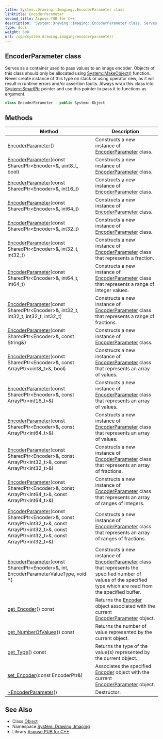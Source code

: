 ```yaml
---
title: System::Drawing::Imaging::EncoderParameter class
linktitle: EncoderParameter
second_title: Aspose.PUB for C++
description: 'System::Drawing::Imaging::EncoderParameter class. Serves as a container used to pass values to an image encoder. Objects of this class should only be allocated using System::MakeObject() function. Never create instance of this type on stack or using operator new, as it will result in runtime errors and/or assertion faults. Always wrap this class into System::SmartPtr pointer and use this pointer to pass it to functions as argument in C++.'
type: docs
weight: 600
url: /cpp/system.drawing.imaging/encoderparameter/
---
```

## EncoderParameter class


Serves as a container used to pass values to an image encoder. Objects of this class should only be allocated using [System::MakeObject()](../../system/makeobject/) function. Never create instance of this type on stack or using operator new, as it will result in runtime errors and/or assertion faults. Always wrap this class into [System::SmartPtr](../../system/smartptr/) pointer and use this pointer to pass it to functions as argument.

```cpp
class EncoderParameter : public System::Object
```

## Methods

| Method | Description |
| --- | --- |
| [EncoderParameter](./encoderparameter/)() | Constructs a new instance of [EncoderParameter](./) class. |
| [EncoderParameter](./encoderparameter/)(const SharedPtr\<Encoder\>\&, uint8_t, bool) | Constructs a new instance of [EncoderParameter](./) class. |
| [EncoderParameter](./encoderparameter/)(const SharedPtr\<Encoder\>\&, int16_t) | Constructs a new instance of [EncoderParameter](./) class. |
| [EncoderParameter](./encoderparameter/)(const SharedPtr\<Encoder\>\&, int64_t) | Constructs a new instance of [EncoderParameter](./) class. |
| [EncoderParameter](./encoderparameter/)(const SharedPtr\<Encoder\>\&, int32_t) | Constructs a new instance of [EncoderParameter](./) class. |
| [EncoderParameter](./encoderparameter/)(const SharedPtr\<Encoder\>\&, int32_t, int32_t) | Constructs a new instance of [EncoderParameter](./) class that represents a fraction. |
| [EncoderParameter](./encoderparameter/)(const SharedPtr\<Encoder\>\&, int64_t, int64_t) | Constructs a new instance of [EncoderParameter](./) class that represents a range of integer values. |
| [EncoderParameter](./encoderparameter/)(const SharedPtr\<Encoder\>\&, int32_t, int32_t, int32_t, int32_t) | Constructs a new instance of [EncoderParameter](./) class that represents a range of fractions. |
| [EncoderParameter](./encoderparameter/)(const SharedPtr\<Encoder\>\&, const String\&) | Constructs a new instance of [EncoderParameter](./) class. |
| [EncoderParameter](./encoderparameter/)(const SharedPtr\<Encoder\>\&, const ArrayPtr\<uint8_t\>\&, bool) | Constructs a new instance of [EncoderParameter](./) class that represents an array of values. |
| [EncoderParameter](./encoderparameter/)(const SharedPtr\<Encoder\>\&, const ArrayPtr\<int16_t\>\&) | Constructs a new instance of [EncoderParameter](./) class that represents an array of values. |
| [EncoderParameter](./encoderparameter/)(const SharedPtr\<Encoder\>\&, const ArrayPtr\<int64_t\>\&) | Constructs a new instance of [EncoderParameter](./) class that represents an array of values. |
| [EncoderParameter](./encoderparameter/)(const SharedPtr\<Encoder\>\&, const ArrayPtr\<int32_t\>\&, const ArrayPtr\<int32_t\>\&) | Constructs a new instance of [EncoderParameter](./) class that represents an array of fractions. |
| [EncoderParameter](./encoderparameter/)(const SharedPtr\<Encoder\>\&, const ArrayPtr\<int64_t\>\&, const ArrayPtr\<int64_t\>\&) | Constructs a new instance of [EncoderParameter](./) class that represents an array of ranges of integers. |
| [EncoderParameter](./encoderparameter/)(const SharedPtr\<Encoder\>\&, const ArrayPtr\<int32_t\>\&, const ArrayPtr\<int32_t\>\&, const ArrayPtr\<int32_t\>\&, const ArrayPtr\<int32_t\>\&) | Constructs a new instance of [EncoderParameter](./) class that represents an array of ranges of fractions. |
| [EncoderParameter](./encoderparameter/)(const SharedPtr\<Encoder\>\&, int, EncoderParameterValueType, void *) | Constructs a new instance of [EncoderParameter](./) class that represents the specified number of values of the specified type which are read from the specified buffer. |
| [get_Encoder](./get_encoder/)() const | Returns the [Encoder](../encoder/) object associated with the current [EncoderParameter](./) object. |
| [get_NumberOfValues](./get_numberofvalues/)() const | Returns the number of value represented by the current object. |
| [get_Type](./get_type/)() const | Returns the type of the value(s) represented by the current object. |
| [set_Encoder](./set_encoder/)(const EncoderPtr\&) | Associates the specified [Encoder](../encoder/) object with the current [EncoderParameter](./) object. |
| [~EncoderParameter](./~encoderparameter/)() | Destructor. |
## See Also

* Class [Object](../../system/object/)
* Namespace [System::Drawing::Imaging](../)
* Library [Aspose.PUB for C++](../../)
